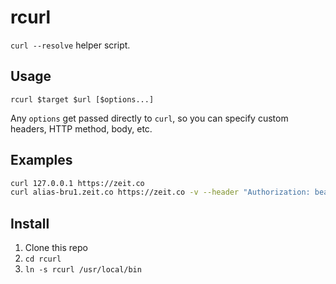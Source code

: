 # rcurl

`curl --resolve` helper script.

## Usage

```
rcurl $target $url [$options...]
```

Any `options` get passed directly to `curl`, so you can specify custom headers,
HTTP method, body, etc.

## Examples

``` bash
curl 127.0.0.1 https://zeit.co
curl alias-bru1.zeit.co https://zeit.co -v --header "Authorization: bearer $token"
```

## Install

 1. Clone this repo
 1. `cd rcurl`
 1. `ln -s rcurl /usr/local/bin`
